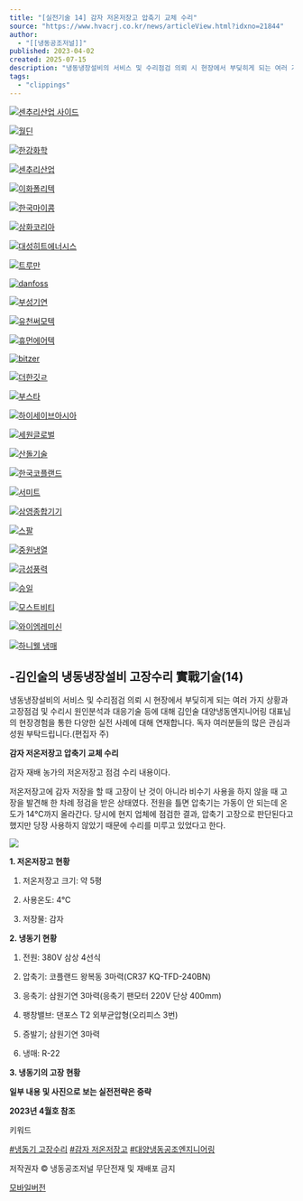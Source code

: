 ```yaml
---
title: "[실전기술 14] 감자 저온저장고 압축기 교체 수리"
source: "https://www.hvacrj.co.kr/news/articleView.html?idxno=21844"
author:
  - "[[냉동공조저널]]"
published: 2023-04-02
created: 2025-07-15
description: "냉동냉장설비의 서비스 및 수리점검 의뢰 시 현장에서 부딪히게 되는 여러 가지 상황과 고장점검 및 수리시 원인분석과 대응기술 등에 대해 김인술 대양냉동엔지니어링 대"
tags:
  - "clippings"
---
```

[![센추리산업 사이드](https://cdn.hvacrj.co.kr/bannerpop/uploads/image/17517736291114680639.png)](http://www.century-korea.com/main?language=ko)

[![월딘](https://cdn.hvacrj.co.kr/bannerpop/uploads/image/17327650281740338137.jpg)](https://wordin.com/oem)

[![한강화학](https://cdn.hvacrj.co.kr/bannerpop/uploads/image/17354473381451785481.png)](http://hkchemicals.com/engine/)

[![센추리산업](https://cdn.hvacrj.co.kr/bannerpop/uploads/image/1752029189563567588.jpg)](http://www.century-korea.com/main?language=ko)

[![이화폴리텍](https://cdn.hvacrj.co.kr/bannerpop/uploads/image/1751179462885528916.png)](https://www.leehwa.kr/index.php?)

[![한국마이콤](https://cdn.hvacrj.co.kr/bannerpop/uploads/image/17065143641526690033.jpg)](http://www.mycomkorea.com/)

[![삼화코리아](https://cdn.hvacrj.co.kr/bannerpop/uploads/image/16784185741452862379.jpg)](http://www.sanhuakorea.co.kr/)

[![대성히트에너시스](https://cdn.hvacrj.co.kr/bannerpop/uploads/image/16784209971106543650.jpg)](http://www.dsheatpump.co.kr/main/ko/index.html)

[![트루만](https://cdn.hvacrj.co.kr/bannerpop/uploads/image/16784176621316104174.jpg)](https://trumanhvac.co.kr/)

[![danfoss](https://cdn.hvacrj.co.kr/bannerpop/uploads/image/1746601858203132605.jpg)](https://www.danfoss.com/ko-kr/)

[![부성기연](https://cdn.hvacrj.co.kr/bannerpop/uploads/image/17119303391616507897.jpg)](http://www.busungtech.co.kr/)

[![유천써모텍](https://cdn.hvacrj.co.kr/bannerpop/uploads/image/1678421763500835805.jpg)](http://www.yttg.co.kr/)

[![휴먼에어텍](https://cdn.hvacrj.co.kr/bannerpop/uploads/image/167841479325183751.jpg)](http://www.humanair.co.kr/)

[![bitzer](https://cdn.hvacrj.co.kr/bannerpop/uploads/image/16784181361648561150.jpg)](http://www.bitzerkorea.com/)

[![더한깃ㄹ](https://cdn.hvacrj.co.kr/bannerpop/uploads/image/167841393154351202.jpg)](http://thehan.co.kr/)

[![부스타](https://cdn.hvacrj.co.kr/bannerpop/uploads/image/16784220611623620942.jpg)](https://booster.co.kr/)

[![하이세이브아시아](https://cdn.hvacrj.co.kr/bannerpop/uploads/image/17354521151289096281.jpg)](https://www.hysave.co.kr/html/index.htm)

[![세원글로벌](https://cdn.hvacrj.co.kr/bannerpop/uploads/image/1678421573513814725.jpg)](http://www.sewongb.com/)

[![산돌기술](https://cdn.hvacrj.co.kr/bannerpop/uploads/image/16784240601379649718.jpg)](http://www.sandoltech.co.kr/)

[![한국코플랜드](https://cdn.hvacrj.co.kr/bannerpop/uploads/image/17037420141130087805.jpg)](https://www.copeland.com/ko-kr)

[![서미트](https://cdn.hvacrj.co.kr/bannerpop/uploads/image/1711930621336027977.jpg)](http://www.smts.kr/)

[![삼영종합기기](https://cdn.hvacrj.co.kr/bannerpop/uploads/image/16784141973323605.jpg)](http://www.bitzer.co.kr/main/main.php)

[![스팔](https://cdn.hvacrj.co.kr/bannerpop/uploads/image/17513286371269801625.jpg)](https://www.spalautomotive.com/en)

[![중원냉열](https://cdn.hvacrj.co.kr/bannerpop/uploads/image/16784223891269648003.jpg)](http://www.joongwons.co.kr/main)

[![금성풍력](https://cdn.hvacrj.co.kr/bannerpop/uploads/image/173544985414983419.jpg)](http://www.gsfan.co.kr/index.php)

[![승일](https://cdn.hvacrj.co.kr/bannerpop/uploads/image/1678417431966586336.jpg)](http://www.sentrol.co.kr/default/)

[![모스트비티](https://cdn.hvacrj.co.kr/bannerpop/uploads/image/1678417329849229004.jpg)](http://www.mostbt.co.kr/)

[![와이엠레미신](https://cdn.hvacrj.co.kr/bannerpop/uploads/image/17392339651713330967.jpg)](https://ymlemy.co.kr/%ec%83%81%ec%97%85%eb%b6%80%eb%ac%b8/)

[![하니웰 냉매](https://cdn.hvacrj.co.kr/bannerpop/uploads/image/16969859111223370021.jpg)](https://m.site.naver.com/1cDjC)

## \-김인술의 냉동냉장설비 고장수리 實戰기술(14)

냉동냉장설비의 서비스 및 수리점검 의뢰 시 현장에서 부딪히게 되는 여러 가지 상황과 고장점검 및 수리시 원인분석과 대응기술 등에 대해 김인술 대양냉동엔지니어링 대표님의 현장경험을 통한 다양한 실전 사례에 대해 연재합니다. 독자 여러분들의 많은 관심과 성원 부탁드립니다.(편집자 주)

**감자 저온저장고 압축기 교체 수리**

감자 재배 농가의 저온저장고 점검 수리 내용이다.

저온저장고에 감자 저장을 할 때 고장이 난 것이 아니라 비수기 사용을 하지 않을 때 고장을 발견해 한 차례 정검을 받은 상태였다. 전원을 틀면 압축기는 가동이 안 되는데 온도가 14℃까지 올라간다. 당시에 현지 업체에 점검한 결과, 압축기 고장으로 판단된다고 했지만 당장 사용하지 않았기 때문에 수리를 미루고 있었다고 한다.

![](https://cdn.hvacrj.co.kr/news/photo/202304/21844_25440_2823.jpg)

**1\. 저온저장고 현황**

1) 저온저장고 크기: 약 5평

2) 사용온도: 4℃

3) 저장물: 감자

**2\. 냉동기 현황**

1) 전원: 380V 삼상 4선식

2) 압축기: 코플랜드 왕복동 3마력(CR37 KQ-TFD-240BN)

3) 응축기: 삼원기연 3마력(응축기 팬모터 220V 단상 400mm)

4) 팽창밸브: 댄포스 T2 외부균압형(오리피스 3번)

5) 증발기; 삼원기연 3마력

6) 냉매: R-22

**3\. 냉동기의 고장 현황**

**일부 내용 및 사진으로 보는 실전전략은 중략**

**2023년 4월호 참조**

키워드

[#냉동기 고장수리](https://www.hvacrj.co.kr/news/articleList.html?sc_area=K&sc_word=%EB%83%89%EB%8F%99%EA%B8%B0%20%EA%B3%A0%EC%9E%A5%EC%88%98%EB%A6%AC&view_type=sm) [#감자 저온저장고](https://www.hvacrj.co.kr/news/articleList.html?sc_area=K&sc_word=%EA%B0%90%EC%9E%90%20%EC%A0%80%EC%98%A8%EC%A0%80%EC%9E%A5%EA%B3%A0&view_type=sm) [#대양냉동공조엔지니어링](https://www.hvacrj.co.kr/news/articleList.html?sc_area=K&sc_word=%EB%8C%80%EC%96%91%EB%83%89%EB%8F%99%EA%B3%B5%EC%A1%B0%EC%97%94%EC%A7%80%EB%8B%88%EC%96%B4%EB%A7%81&view_type=sm)

저작권자 © 냉동공조저널 무단전재 및 재배포 금지

[모바일버전](https://www.hvacrj.co.kr/news/articleView.html?idxno=21844)